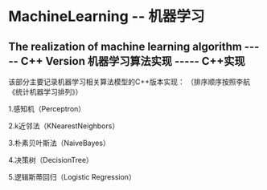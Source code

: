 # MachineLearning -- 机器学习
## The realization of machine learning algorithm ----- C++ Version   机器学习算法实现 ----- C++实现

该部分主要记录机器学习相关算法模型的C++版本实现：
（排序顺序按照李航《统计机器学习排列》）

1.感知机（Perceptron）

2.k近邻法（KNearestNeighbors）

3.朴素贝叶斯法（NaiveBayes）

4.决策树（DecisionTree）

5.逻辑斯蒂回归（Logistic Regression）


